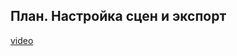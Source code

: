 ## План. Настройка сцен и экспорт

[video](https://player.softculture.cc/embed/online/DIK/DIK_1.1.11_L5-19_Masterplan._Export_to_Layout)